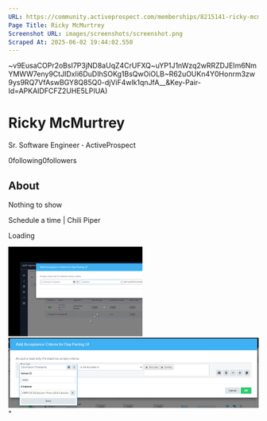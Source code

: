 ```yaml
---
URL: https://community.activeprospect.com/memberships/8215141-ricky-mcmurtrey
Page Title: Ricky McMurtrey
Screenshot URL: images/screenshots/screenshot.png
Scraped At: 2025-06-02 19:44:02.550
---
```

~v9EusaCOPr2oBsI7P3jND8aUqZ4CrUFXQ~uYP1J1nWzq2wRRZDJEIm6NmYMWW7eny9CtJIDxIi6DuDIhSOKg1BsQwOiOLB~R62uOUKn4Y0Honrm3zw9ys9RQ7VfAswBGY8Q85Q0-djViF4wlk1qnJfA__&Key-Pair-Id=APKAIDFCFZ2UHE5LPIUA)

# Ricky McMurtrey

Sr. Software Engineer **·** ActiveProspect

0following0followers

## About

Nothing to show

Schedule a time \| Chili Piper

Loading

![](images/image-1.png)![](images/image-2.png)"
